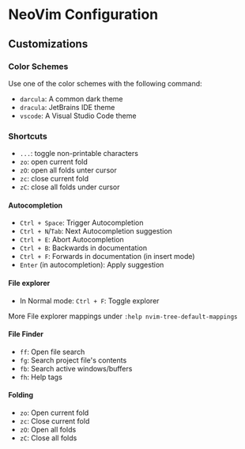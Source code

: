 # NeoVim Configuration

## Customizations
### Color Schemes
Use one of the color schemes with the following command:

- `darcula`: A common dark theme
- `dracula`: JetBrains IDE theme
- `vscode`: A Visual Studio Code theme

### Shortcuts
- `...`: toggle non-printable characters
- `zo`: open current fold
- `zO`: open all folds unter cursor
- `zc`: close current fold
- `zC`: close all folds under cursor

#### Autocompletion
- `Ctrl + Space`: Trigger Autocompletion
- `Ctrl + N`/`Tab`: Next Autocompletion suggestion
- `Ctrl + E`: Abort Autocompletion
- `Ctrl + B`: Backwards in documentation
- `Ctrl + F`: Forwards in documentation (in insert mode)
- `Enter` (in autocompletion): Apply suggestion

#### File explorer
- In Normal mode: `Ctrl + F`: Toggle explorer

More File explorer mappings under `:help nvim-tree-default-mappings`

#### File Finder
- `ff`: Open file search
- `fg`: Search project file's contents
- `fb`: Search active windows/buffers
- `fh`: Help tags

#### Folding
- `zo`: Open current fold
- `zc`: Close current fold
- `zO`: Open all folds
- `zC`: Close all folds

